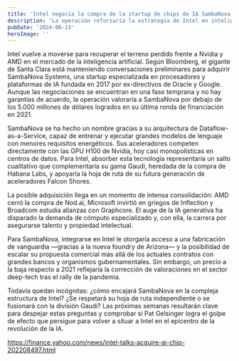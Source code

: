 ```yaml
---
title: 'Intel negocia la compra de la startup de chips de IA SambaNova'
description: 'La operación reforzaría la estrategia de Intel en inteligencia artificial y supondría una valoración inferior a los 5.000 millones de dólares que la firma alcanzó en 2021.'
pubDate: '2024-06-13'
heroImage: ''
---
```


Intel vuelve a moverse para recuperar el terreno perdido frente a Nvidia y AMD en el mercado de la inteligencia artificial. Según Bloomberg, el gigante de Santa Clara está manteniendo conversaciones preliminares para adquirir SambaNova Systems, una startup especializada en procesadores y plataformas de IA fundada en 2017 por ex-directivos de Oracle y Google. Aunque las negociaciones se encuentran en una fase temprana y no hay garantías de acuerdo, la operación valoraría a SambaNova por debajo de los 5.000 millones de dólares logrados en su última ronda de financiación en 2021.

SambaNova se ha hecho un nombre gracias a su arquitectura de Dataflow-as-a-Service, capaz de entrenar y ejecutar grandes modelos de lenguaje con menores requisitos energéticos. Sus aceleradores competen directamente con las GPU H100 de Nvidia, hoy casi monopolísticas en centros de datos. Para Intel, absorber esta tecnología representaría un salto cualitativo que complementaría su gama Gaudi, heredada de la compra de Habana Labs, y apoyaría la hoja de ruta de su futura generación de aceleradores Falcon Shores.

La posible adquisición llega en un momento de intensa consolidación: AMD cerró la compra de Nod.ai, Microsoft invirtió en griegos de Inflection y Broadcom estudia alianzas con Graphcore. El auge de la IA generativa ha disparado la demanda de cómputo especializado y, con ella, la carrera por asegurarse talento y propiedad intelectual.

Para SambaNova, integrarse en Intel le otorgaría acceso a una fabricación de vanguardia —gracias a la nueva foundry de Arizona— y la posibilidad de escalar su propuesta comercial más allá de los actuales contratos con grandes bancos y organismos gubernamentales. Sin embargo, un precio a la baja respecto a 2021 reflejaría la corrección de valoraciones en el sector deep-tech tras el rally de la pandemia.

Todavía quedan incógnitas: ¿cómo encajará SambaNova en la compleja estructura de Intel? ¿Se respetará su hoja de ruta independiente o se fusionará con la división Gaudi? Las próximas semanas resultarán clave para despejar estas preguntas y comprobar si Pat Gelsinger logra el golpe de efecto que persigue para volver a situar a Intel en el epicentro de la revolución de la IA.

https://finance.yahoo.com/news/intel-talks-acquire-ai-chip-202208497.html